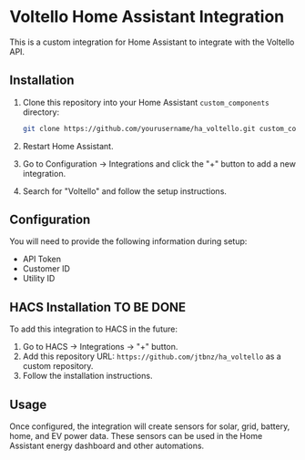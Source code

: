 # Voltello Home Assistant Integration

This is a custom integration for Home Assistant to integrate with the Voltello API.

## Installation

1. Clone this repository into your Home Assistant `custom_components` directory:
    ```sh
    git clone https://github.com/yourusername/ha_voltello.git custom_components/voltello
    ```

2. Restart Home Assistant.

3. Go to Configuration -> Integrations and click the "+" button to add a new integration.

4. Search for "Voltello" and follow the setup instructions.

## Configuration

You will need to provide the following information during setup:
- API Token
- Customer ID
- Utility ID

## HACS Installation TO BE DONE

To add this integration to HACS in the future:
1. Go to HACS -> Integrations -> "+" button.
2. Add this repository URL: `https://github.com/jtbnz/ha_voltello` as a custom repository.
3. Follow the installation instructions.

## Usage

Once configured, the integration will create sensors for solar, grid, battery, home, and EV power data. These sensors can be used in the Home Assistant energy dashboard and other automations.